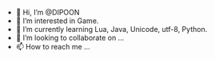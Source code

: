 - 👋 Hi, I’m @DIPOON
- 👀 I’m interested in Game.
- 🌱 I’m currently learning Lua, Java, Unicode, utf-8, Python.
- 💞️ I’m looking to collaborate on ...
- 📫 How to reach me ...

<!---
DIPOON/DIPOON is a ✨ special ✨ repository because its `README.md` (this file) appears on your GitHub profile.
You can click the Preview link to take a look at your changes.
--->
